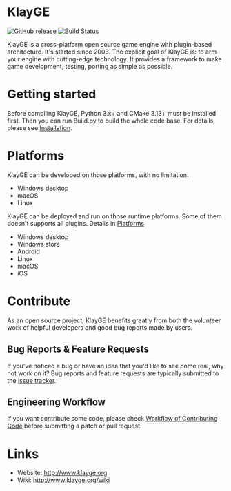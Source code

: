 # KlayGE

[![GitHub release](https://img.shields.io/badge/release-v4.17.0-blue.svg)](https://github.com/gongminmin/KlayGE/releases/latest)
[![Build Status](https://gongminmin.visualstudio.com/KlayGE/_apis/build/status/CI?branchName=develop)](https://gongminmin.visualstudio.com/KlayGE/_build/latest?definitionId=3&branchName=develop)

KlayGE is a cross-platform open source game engine with plugin-based architecture. It's started since 2003. The explicit goal of KlayGE is: to arm your engine with cutting-edge technology. It provides a framework to make game development, testing, porting as simple as possible. 

# Getting started
Before compiling KlayGE, Python 3.x+ and CMake 3.13+ must be installed first. Then you can run Build.py to build the whole code base. For details, please see [Installation](http://www.klayge.org/wiki/index.php/Installation).

# Platforms
KlayGE can be developed on those platforms, with no limitation.
* Windows desktop
* macOS
* Linux

KlayGE can be deployed and run on those runtime platforms. Some of them doesn't supports all plugins. Details in [Platforms](http://www.klayge.org/wiki/index.php/Platforms)
* Windows desktop
* Windows store
* Android
* Linux
* macOS
* iOS

# Contribute
As an open source project, KlayGE benefits greatly from both the volunteer work of helpful developers and good bug reports made by users. 

## Bug Reports & Feature Requests
If you've noticed a bug or have an idea that you'd like to see come real, why not work on it? Bug reports and feature requests are typically submitted to the [issue tracker](https://github.com/gongminmin/KlayGE/issues).

## Engineering Workflow
If you want contribute some code, please check [Workflow of Contributing Code](http://www.klayge.org/wiki/index.php/Workflow_of_contributing_code) before submitting a patch or pull request.

# Links
* Website: http://www.klayge.org
* Wiki: http://www.klayge.org/wiki
